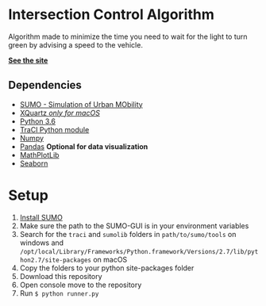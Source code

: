 # Intersection Control Algorithm
Algorithm made to minimize the time you need to wait for the light to turn green by advising a speed to the vehicle.

[**See the site**](https://docs.mikeheddes.nl)


## Dependencies
* [SUMO - Simulation of Urban MObility](http://sumo.dlr.de)
* [XQuartz _only for macOS_](https://www.xquartz.org)
* [Python 3.6](https://www.python.org/download/releases/3.6/)
* [TraCI Python module](http://sumo.dlr.de/wiki/TraCI)
* [Numpy](http://www.numpy.org)
* [Pandas](http://pandas.pydata.org)
**Optional for data visualization**
* [MathPlotLib](http://matplotlib.org)
* [Seaborn](https://seaborn.pydata.org/index.html)


# Setup
1. [Install SUMO](http://sumo.dlr.de/wiki/Installing)
2. Make sure the path to the SUMO-GUI is in your environment variables
3. Search for the `traci` and `sumolib` folders in `path/to/sumo/tools` on windows and `/opt/local/Library/Frameworks/Python.framework/Versions/2.7/lib/python2.7/site-packages` on macOS
4. Copy the folders to your python site-packages folder
5. Download this repository
6. Open console move to the repository
7. Run `$ python runner.py`
